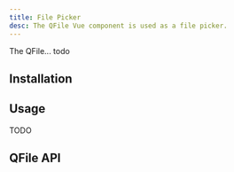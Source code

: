 ```yaml
---
title: File Picker
desc: The QFile Vue component is used as a file picker.
---
```


The QFile... todo

## Installation
<doc-installation components="QFile"/>

## Usage
TODO

## QFile API
<doc-api file="QFile" />
